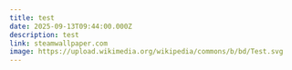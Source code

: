 ```yaml
---
title: test
date: 2025-09-13T09:44:00.000Z
description: test
link: steamwallpaper.com
image: https://upload.wikimedia.org/wikipedia/commons/b/bd/Test.svg
---
```


